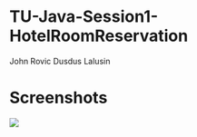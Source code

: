 # TU-Java-Session1-HotelRoomReservation

John Rovic Dusdus Lalusin

# Screenshots

<img src="https://github.com/leadsoftengrlalusin/TU-Java-Session1-HotelRoomReservation/blob/main/readme/Screenshot%202025-07-08%20at%202.54.12%E2%80%AFPM.png">
